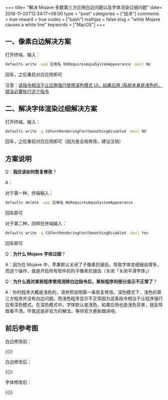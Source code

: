 +++
title= "解决 Mojave 多数第三方应用白边问题以及字体渲染过细问题"
date= 2018-11-03T12:34:17+08:00
type = "post"
categories = ["技术"]
comments = true
reward = true
codes = ["bash"]
mathjax = false
slug = "while Mojave causes a white line"
keywords = ["MacOS"]
+++

## 一、像素白边解决方案

打开终端，输入：
```bash
defaults write -app 应用名 NSRequiresAquaSystemAppearance -bool No
```
回车，之后重启对应应用即可

注意：<u>该指令相当于让应用强行使用深色模式 UI，如果应用 /系统本身是浅色的，就没必要执行这个指令</u>

<!--more-->

## 二、解决字体渲染过细解决方案
打开终端，输入：
```bash
defaults write -g CGFontRenderingFontSmoothingDisabled -bool NO
```
回车，之后重启对应应用即可（因为是全局修改，建议注销）

## 方案说明

Q：**我应该如何恢复修改**？

A：

对于第一种，终端输入：
```bash
defaults delete -app 应用名 NSRequiresAquaSystemAppearance
```
回车即可

对于第二种，同样在终端输入：
```bash
defaults write -g CGFontRenderingFontSmoothingDisabled -bool Yes
```
回车即可

Q：**为什么 Mojave 字体过细**？

A：因为在 Mojave 中，苹果默认关闭了子像素抗锯齿，导致字体变细锯齿增多，而这个操作，就是开启所有软件的的子像素抗锯齿（关闭「关闭平滑字体」）

Q：**为什么我对某些程序使用消除白边指令后，某些程序的部分显示不正常了**？

A：你的程序大概是浅色的，请参照说明第一条恢复修改。深色模式下，浅色的第三方程序并没有白边问题。而浅色程序显示不正常因为这条指令相当于让程序强行应用深色模式。在深色模式中，字体默认是浅色，如果应用也是浅色背景，就会导致看不清。毕竟这是非官方的解法，等待官方更新跟进吧。

## 前后参考图

白边修改前：

{{<img src="https://ws1.sinaimg.cn/large/006tNbRwly1fvly1pnepaj31kw0b2qfb.jpg" alt="">}}

白边修改后：

{{<img src="https://ws1.sinaimg.cn/large/006tNbRwly1fvly192tnkj31kw0a7gtn.jpg" alt="">}}

字体修改后：

{{<img src="https://ws3.sinaimg.cn/large/006tNbRwly1fvly3bcg6wj31kw0hvq7p.jpg" alt="">}}
